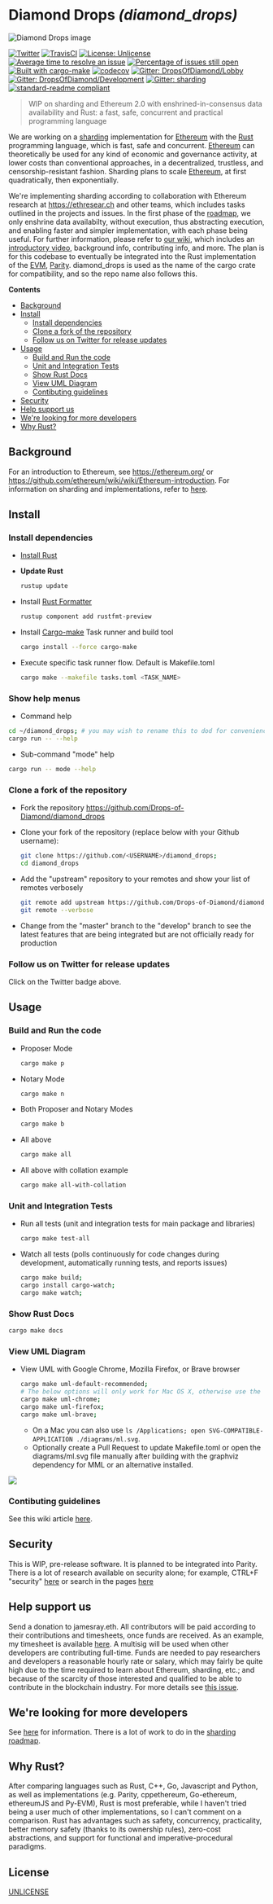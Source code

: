 # Diamond Drops _(diamond_drops)_
![Diamond Drops image](https://raw.githubusercontent.com/Drops-of-Diamond/diamond_drops/develop/images/diamond_drops.png)

[![Twitter](https://img.shields.io/twitter/follow/DropsofDiamond.svg?style=social)](https://twitter.com/DropsOfDiamond)
[![TravisCI](https://img.shields.io/travis/Drops-of-Diamond/diamond_drops/master.svg)](https://travis-ci.org/Drops-of-Diamond/diamond_drops)
[![License: Unlicense](https://img.shields.io/badge/License-Unlicense-lightgrey.svg)](https://github.com/Drops-of-Diamond/diamond_drops/blob/master/LICENSE)
[![Average time to resolve an issue](http://isitmaintained.com/badge/resolution/Drops-of-Diamond/diamond_drops.svg)](http://isitmaintained.com/project/Drops-of-Diamond/diamond_drops "Average time to resolve an issue")
[![Percentage of issues still open](http://isitmaintained.com/badge/open/Drops-of-Diamond/diamond_drops.svg)](http://isitmaintained.com/project/Drops-of-Diamond/diamond_drops "Percentage of issues still open")
[![Built with cargo-make](https://sagiegurari.github.io/cargo-make/assets/badges/cargo-make.svg)](https://sagiegurari.github.io/cargo-make)
[![codecov](https://codecov.io/gh/Drops-of-Diamond/diamond_drops/branch/master/graph/badge.svg)](https://codecov.io/gh/Drops-of-Diamond/diamond_drops)
[![Gitter: DropsOfDiamond/Lobby](https://img.shields.io/badge/gitter-Drops%20of%20Diamond/Lobby-4AB495.svg)](https://gitter.im/Drops-of-Diamond/Lobby)
[![Gitter: DropsOfDiamond/Development](https://img.shields.io/badge/gitter-Drops%20of%20Diamond/Development-4AB495.svg)](https://gitter.im/Drops-of-Diamond/Development)
[![Gitter: sharding](https://img.shields.io/badge/gitter-sharding-4AB495.svg)](https://gitter.im/ethereum/sharding)
[![standard-readme compliant](https://img.shields.io/badge/readme%20style-standard-brightgreen.svg?style=flat-square)](https://github.com/RichardLitt/standard-readme)

> WIP on sharding and Ethereum 2.0 with enshrined-in-consensus data availability and Rust: a fast, safe, concurrent and practical programming language

We are working on a [sharding](https://github.com/ethereum/wiki/wiki/Sharding-introduction-R&D-compendium) implementation for [Ethereum](https://ethereum.org) with the [Rust](https://www.rust-lang.org/en-US/) programming language, which is fast, safe and concurrent. [Ethereum](https://github.com/ethereum/wiki/wiki/White-Paper) can theoretically be used for any kind of economic and governance activity, at lower costs than conventional approaches, in a decentralized, trustless, and censorship-resistant fashion. Sharding plans to scale [Ethereum](https://github.com/ethereum/wiki/wiki/Ethereum-introduction), at first quadratically, then exponentially.

We're implementing sharding according to collaboration with Ethereum research at https://ethresear.ch and other teams, which includes tasks outlined in the projects and issues. In the first phase of the [roadmap](https://github.com/ethereum/wiki/wiki/Sharding-roadmap), we only enshrine data availabilty, without execution, thus abstracting execution, and enabling faster  and simpler implementation, with each phase being useful. For further information, please refer to [our wiki](https://github.com/Drops-of-Diamond/diamond_drops/wiki), which includes an [introductory video](https://youtu.be/h_8nIRTApMc), background info, contributing info, and more. The plan is for this codebase to eventually be integrated into the Rust implementation of the [EVM](https://github.com/ethereum/wiki/wiki/Ethereum-Virtual-Machine-(EVM)-Awesome-List), [Parity](https://github.com/paritytech/parity). diamond_drops is used as the name of the cargo crate for compatibility, and so the repo name also follows this.

<!-- START doctoc generated TOC please keep comment here to allow auto update -->
<!-- DON'T EDIT THIS SECTION, INSTEAD RE-RUN doctoc TO UPDATE -->
**Contents**

- [Background](#background)
- [Install](#install)
  - [Install dependencies](#install-dependencies)
  - [Clone a fork of the repository](#clone-a-fork-of-the-repository)
  - [Follow us on Twitter for release updates](#follow-us-on-twitter-for-release-updates)
- [Usage](#usage)
  - [Build and Run the code](#build-and-run-the-code)
  - [Unit and Integration Tests](#unit-and-integration-tests)
  - [Show Rust Docs](#show-rust-docs)
  - [View UML Diagram](#view-uml-diagram)
  - [Contibuting guidelines](#contibuting-guidelines)
- [Security](#security)
- [Help support us](#help-support-us)
- [We're looking for more developers](#were-looking-for-more-developers)
- [Why Rust?](#why-rust)

<!-- END doctoc generated TOC please keep comment here to allow auto update -->

## Background

For an introduction to Ethereum, see https://ethereum.org/ or https://github.com/ethereum/wiki/wiki/Ethereum-introduction. For information on sharding and implementations, refer to [here](https://github.com/ethereum/wiki/wiki/Sharding-introduction-and-implementations).

## Install

### Install dependencies

  * [Install Rust](https://github.com/rust-lang/book/blob/master/2018-edition/src/ch01-01-installation.md)

  * **Update Rust**
    ```bash
    rustup update
    ```

  * Install [Rust Formatter](https://github.com/rust-lang-nursery/rustfmt)
    ```bash
    rustup component add rustfmt-preview
    ```

  * Install [Cargo-make](https://github.com/sagiegurari/cargo-make) Task runner and build tool
    ```bash
    cargo install --force cargo-make
    ```

  * Execute specific task runner flow. Default is Makefile.toml
    ```bash
    cargo make --makefile tasks.toml <TASK_NAME>
    ```
### Show help menus

* Command help
```bash
cd ~/diamond_drops; # you may wish to rename this to dod for convenience
cargo run -- --help
```

* Sub-command "mode" help
```bash
cargo run -- mode --help
```

### Clone a fork of the repository

  * Fork the repository https://github.com/Drops-of-Diamond/diamond_drops

  * Clone your fork of the repository (replace <USERNAME> below with your Github username):
    ```bash
    git clone https://github.com/<USERNAME>/diamond_drops;
    cd diamond_drops
    ```

  * Add the "upstream" repository to your remotes and show your list of remotes verbosely
    ```bash
    git remote add upstream https://github.com/Drops-of-Diamond/diamond_drops;
    git remote --verbose
    ```

  * Change from the "master" branch to the "develop" branch to see the latest features that are being integrated but are not officially ready for production
  
### Follow us on Twitter for release updates

Click on the Twitter badge above.

## Usage
### Build and Run the code

  * Proposer Mode
    ```bash
    cargo make p
    ```

  * Notary Mode
    ```bash
    cargo make n
    ```

  * Both Proposer and Notary Modes
    ```bash
    cargo make b
    ```
  
  * All above
    ```bash
    cargo make all
    ```

  * All above with collation example
    ```bash
    cargo make all-with-collation
    ```

### Unit and Integration Tests

  * Run all tests (unit and integration tests for main package and libraries) 
    ```bash
    cargo make test-all
    ```

  * Watch all tests (polls continuously for code changes during development, automatically running tests, and reports issues)
    ```bash
    cargo make build;
    cargo install cargo-watch;
    cargo make watch;
    ```

### Show Rust Docs

```bash
cargo make docs
```

### View UML Diagram

* View UML with Google Chrome, Mozilla Firefox, or Brave browser

    ```bash
    cargo make uml-default-recommended;
    # The below options will only work for Mac OS X, otherwise use the above.
    cargo make uml-chrome;
    cargo make uml-firefox;
    cargo make uml-brave;
    ```
  * On a Mac you can also use `ls /Applications; open SVG-COMPATIBLE-APPLICATION ./diagrams/ml.svg`.
  * Optionally create a Pull Request to update Makefile.toml or open the diagrams/ml.svg file manually after building with the graphviz dependency for MML or an alternative installed.

![](
https://raw.githubusercontent.com/Drops-of-Diamond/diamond_drops/develop/diagrams/ml.svg?sanitize=true)

### Contibuting guidelines

See this wiki article [here](https://github.com/Drops-of-Diamond/diamond_drops/wiki/Contributing-guidelines).

## Security

This is WIP, pre-release software. It is planned to be integrated into Parity. There is a lot of research available on security alone; for example, CTRL+F "security" [here](https://github.com/ethereum/wiki/wiki/Sharding-FAQ) or search in the pages [here](https://github.com/ethereum/wiki/wiki/Sharding-introduction-R&D-compendium#information)

## Help support us

Send a donation to jamesray.eth. All contributors will be paid according to their contributions and timesheets, once funds are received. As an example, my timesheet is available [here](https://docs.google.com/spreadsheets/d/1Fv8XqLkMjdBkGPkVWfJulJU-5Qv6TSUR4oD5uKSEHW0/edit#gid=1828020164). A multisig will be used when other developers are contributing full-time. Funds are needed to pay researchers and developers a reasonable hourly rate or salary, which may fairly be quite high due to the time required to learn about Ethereum, sharding, etc.; 
and because of the scarcity of those interested and qualified to be able to contribute in the blockchain industry. For more details see [this issue](https://github.com/Drops-of-Diamond/diamond_drops/issues/18).<!omitting until other regular contributors are well established, although I still vouch that contributions will be paid for according to assessing hours on timesheets--our multi-sig wallet at [0x6D446f9545dBC380A6BBDde8A285A7A8030D4381](https://etherscan.io/address/0x6d446f9545dbc380a6bbdde8a285a7a8030d4381)-->

## We're looking for more developers

See [here](https://github.com/Drops-of-Diamond/diamond_drops/wiki/Introduction-and-onboarding-process-for-new-developers) for information. There is a lot of work to do in the [sharding roadmap](https://github.com/ethereum/wiki/wiki/Sharding-roadmap). 

## Why Rust?

After comparing languages such as Rust, C++, Go, Javascript and Python, as well as implementations (e.g. Parity, cppethereum, Go-ethereum, ethereumJS and Py-EVM), Rust is most preferable, while I haven't tried being a user much of other implementations, so I can't comment on a comparison. Rust has advantages such as safety, concurrency, practicality, better memory safety (thanks to its ownership rules), zero-cost abstractions, and support for functional and imperative-procedural paradigms.

<!-- Not necessary
### Further information

This repo and the Drops of Diamond project it belongs to is not a part of or owned by the Ethereum Foundation, nor is it endorsed by the Foundation. A different project name and logo may be used (the logo could use a more modern design rather than just using a photo in the public domain), and alternative proposals are welcome. The Drops of Diamond project is not legally incorporated as of yet, so legally it is not an organisation. That should be done, but probably only as needed once the project is more well-developed.
-->

## License

[UNLICENSE](LICENSE)
